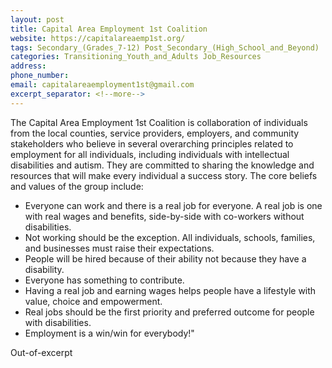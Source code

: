 ```yaml
---
layout: post
title: Capital Area Employment 1st Coalition
website: https://capitalareaemp1st.org/
tags: Secondary_(Grades_7-12) Post_Secondary_(High_School_and_Beyond)
categories: Transitioning_Youth_and_Adults Job_Resources
address: 
phone_number: 
email: capitalareaemployment1st@gmail.com
excerpt_separator: <!--more-->
---
```

The Capital Area Employment 1st Coalition is collaboration of individuals from the local counties, service providers, employers, and community stakeholders who believe in several overarching principles related to employment for all individuals, including individuals with intellectual disabilities and autism.  They are committed to sharing the knowledge and resources that will make every individual a success story.  The core beliefs and values of the group include:
- Everyone can work and there is a real job for everyone. A real job is one with real wages and benefits, side-by-side with co-workers without disabilities.
- Not working should be the exception. All individuals, schools, families, and businesses must raise their expectations. 
- People will be hired because of their ability not because they have a disability. 
- Everyone has something to contribute. 
- Having a real job and earning wages helps people have a lifestyle with value, choice and empowerment. 
- Real jobs should be the first priority and preferred outcome for people with disabilities.
- Employment is a win/win for everybody!"

<!--more-->
Out-of-excerpt